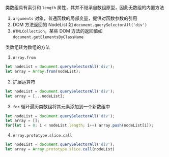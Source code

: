 类数组具有索引和 `length` 属性，其并不继承自数组原型，因此无数组的内置方法

1. `arguments` 对象，普通函数的局部变量，提供对函数参数的引用
2. DOM 方法返回的 NodeList 如 `document.querySelectorAll('div')`
3. `HTMLCollection`，某些 DOM 方法的返回值如 `document.getElementsByClassName`

类数组转为数组的方法

1. `Array.from`

```JavaScript
let nodeList = document.querySelectorAll('div');
let array = Array.from(nodeList);
```

2. 扩展运算符

```JavaScript
let nodeList = document.querySelectorAll('div');
let array = [...nodeList];
```

3.  `for` 循环遍历类数组将其元素添加到一个新数组中

```JavaScript
let nodeList = document.querySelectorAll('div');
let array = [];
for(let i = 0; i < nodeList.length; i++) array.push(nodeList[i]);
```

4. `Array.prototype.slice.call`

```JavaScript
let nodeList = document.querySelectorAll('div');
let array = Array.prototype.slice.call(nodeList)
```

